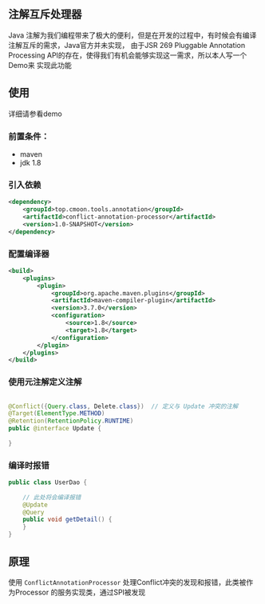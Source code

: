 ## 注解互斥处理器

Java 注解为我们编程带来了极大的便利，但是在开发的过程中，有时候会有编译注解互斥的需求，Java官方并未实现，
由于JSR 269  Pluggable Annotation Processing API的存在，使得我们有机会能够实现这一需求，所以本人写一个Demo来
实现此功能


## 使用

详细请参看demo

### 前置条件：
* maven
* jdk 1.8


### 引入依赖

```xml
<dependency>
    <groupId>top.cmoon.tools.annotation</groupId>
    <artifactId>conflict-annotation-processor</artifactId>
    <version>1.0-SNAPSHOT</version>
</dependency>
```

### 配置编译器

```xml
<build>
    <plugins>
        <plugin>
            <groupId>org.apache.maven.plugins</groupId>
            <artifactId>maven-compiler-plugin</artifactId>
            <version>3.7.0</version>
            <configuration>
                <source>1.8</source>
                <target>1.8</target>
            </configuration>
        </plugin>
    </plugins>
</build>
```
### 使用元注解定义注解
```java

@Conflict({Query.class, Delete.class})  // 定义与 Update 冲突的注解
@Target(ElementType.METHOD)
@Retention(RetentionPolicy.RUNTIME)
public @interface Update {
    
}
```
### 编译时报错

```java
public class UserDao {
    
    // 此处将会编译报错
    @Update
    @Query
    public void getDetail() {
    }
}

```

## 原理

使用
```ConflictAnnotationProcessor``` 处理Conflict冲突的发现和报错，此类被作为Processor 的服务实现类，通过SPI被发现










